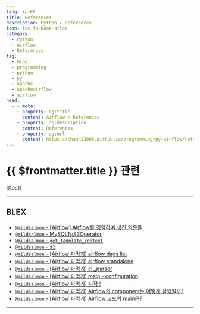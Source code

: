 ```yaml
---
lang: ko-KR
title: References
description: Python > References
icon: fas fa-book-atlas
category: 
  - Python
  - Airflow
  - References
tag: 
  - blog
  - programming
  - python
  - py
  - apache
  - apacheairflow
  - airflow
head:
  - - meta:
    - property: og:title
      content: Airflow > References
    - property: og:description
      content: References
    - property: og:url
      content: https://chanhi2000.github.io/programming/py-airflow/references.html
---
```


# {{ $frontmatter.title }} 관련

[[toc]]

---

## <FontIcon icon="iconfont icon-blex"/>BLEX

- [`@mildsalmon` - [Airflow] Airflow를 경험하며 생긴 의문들](https://blex.me/@mildsalmon/airflow-airflow%EB%A5%BC-%EA%B2%BD%ED%97%98%ED%95%98%EB%A9%B0-%EC%83%9D%EA%B8%B4-%EC%9D%98%EB%AC%B8%EB%93%A4)
- [`@mildsalmon` - MySQLToS3Operator](https://blex.me/@mildsalmon/mysqltos3operator)
- [`@mildsalmon` - `get_template_context`](https://blex.me/@mildsalmon/get_template_context)
- [`@mildsalmon` - s3](https://blex.me/@mildsalmon/s3)
- [`@mildsalmon` - [Airflow 파먹기] airflow dags list](https://blex.me/@mildsalmon/airflow-%ED%8C%8C%EB%A8%B9%EA%B8%B0-airflow-dags-list)
- [`@mildsalmon` - [Airflow 파먹기] airflow standalone](https://blex.me/@mildsalmon/airflow-%ED%8C%8C%EB%A8%B9%EA%B8%B0-airflow-standalone)
- [`@mildsalmon` - [Airflow 파먹기] cli_parser](https://blex.me/@mildsalmon/airflow-%ED%8C%8C%EB%A8%B9%EA%B8%B0-cli_parser)
- [`@mildsalmon` - [Airflow 파먹기] main - configuration](https://blex.me/@mildsalmon/airflow-%ED%8C%8C%EB%A8%B9%EA%B8%B0-main-configuration)
- [`@mildsalmon` - [Airflow 파먹기] 시작 !](https://blex.me/@mildsalmon/airflow-%ED%8C%8C%EB%A8%B9%EA%B8%B0-%EC%8B%9C%EC%9E%91)
- [`@mildsalmon` - [Airflow 파먹기] Airflow의 component는 어떻게 실행될까?](https://blex.me/@mildsalmon/airflow-%ED%8C%8C%EB%A8%B9%EA%B8%B0-airflow%EC%9D%98-component%EB%8A%94-%EC%96%B4%EB%96%BB%EA%B2%8C-%EC%8B%A4%ED%96%89%EB%90%A0%EA%B9%8C)
- [`@mildsalmon` - [Airflow 파먹기] Airflow 코드의 main은?](https://blex.me/@mildsalmon/airflow-%ED%8C%8C%EB%A8%B9%EA%B8%B0-airflow-%EC%BD%94%EB%93%9C%EC%9D%98-main%EC%9D%80)

---

<TagLinks />